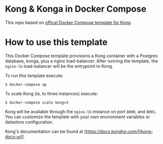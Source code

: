 # Kong & Konga in Docker Compose

This repo based on [offical Docker Compose template for Kong](https://github.com/Kong/docker-kong).

# How to use this template

This Docker Compose template provisions a Kong container with a Postgres database, konga, plus a nginx load-balancer. After running the template, the `nginx-lb` load-balancer will be the entrypoint to Kong.

To run this template execute:

```shell
$ docker-compose up
```

To scale Kong (ie, to three instances) execute:

```shell
$ docker-compose scale kong=3
```

Kong will be available through the `nginx-lb` instance on port `8000`, and `8001`. You can customize the template with your own environment variables or datastore configuration.

Kong's documentation can be found at [https://docs.konghq.com/][kong-docs-url].
